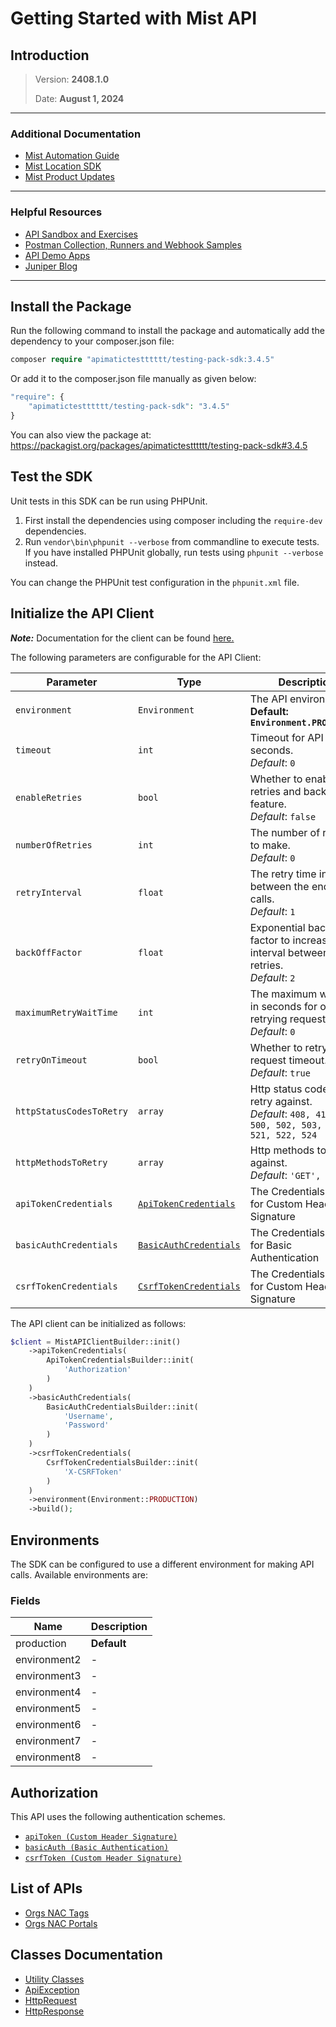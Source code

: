 
# Getting Started with Mist API

## Introduction

> Version: **2408.1.0**
> 
> Date: **August 1, 2024**

---


### Additional Documentation

* [Mist Automation Guide](https://www.juniper.net/documentation/us/en/software/mist/automation-integration/index.html)
* [Mist Location SDK](https://www.juniper.net/documentation/us/en/software/mist/location_services/topics/concept/mist-how-get-mist-sdk.html)
* [Mist Product Updates](https://www.mist.com/documentation/category/product-updates/)

---


### Helpful Resources

* [API Sandbox and Exercises](https://api-class.mist.com/)
* [Postman Collection, Runners and Webhook Samples](https://www.postman.com/juniper-mist/workspace/mist-systems-s-public-workspace)
* [API Demo Apps](https://apps.mist-lab.fr/)
* [Juniper Blog](https://blogs.juniper.net/)

---


## Install the Package

Run the following command to install the package and automatically add the dependency to your composer.json file:

```php
composer require "apimatictestttttt/testing-pack-sdk:3.4.5"
```

Or add it to the composer.json file manually as given below:

```php
"require": {
    "apimatictestttttt/testing-pack-sdk": "3.4.5"
}
```

You can also view the package at:
https://packagist.org/packages/apimatictestttttt/testing-pack-sdk#3.4.5

## Test the SDK

Unit tests in this SDK can be run using PHPUnit.

1. First install the dependencies using composer including the `require-dev` dependencies.
2. Run `vendor\bin\phpunit --verbose` from commandline to execute tests. If you have installed PHPUnit globally, run tests using `phpunit --verbose` instead.

You can change the PHPUnit test configuration in the `phpunit.xml` file.

## Initialize the API Client

**_Note:_** Documentation for the client can be found [here.](https://www.github.com/ZahraN444/testing-pack-php-sdk/tree/3.4.5/doc/client.md)

The following parameters are configurable for the API Client:

| Parameter | Type | Description |
|  --- | --- | --- |
| `environment` | `Environment` | The API environment. <br> **Default: `Environment.PRODUCTION`** |
| `timeout` | `int` | Timeout for API calls in seconds.<br>*Default*: `0` |
| `enableRetries` | `bool` | Whether to enable retries and backoff feature.<br>*Default*: `false` |
| `numberOfRetries` | `int` | The number of retries to make.<br>*Default*: `0` |
| `retryInterval` | `float` | The retry time interval between the endpoint calls.<br>*Default*: `1` |
| `backOffFactor` | `float` | Exponential backoff factor to increase interval between retries.<br>*Default*: `2` |
| `maximumRetryWaitTime` | `int` | The maximum wait time in seconds for overall retrying requests.<br>*Default*: `0` |
| `retryOnTimeout` | `bool` | Whether to retry on request timeout.<br>*Default*: `true` |
| `httpStatusCodesToRetry` | `array` | Http status codes to retry against.<br>*Default*: `408, 413, 429, 500, 502, 503, 504, 521, 522, 524` |
| `httpMethodsToRetry` | `array` | Http methods to retry against.<br>*Default*: `'GET', 'PUT'` |
| `apiTokenCredentials` | [`ApiTokenCredentials`](https://www.github.com/ZahraN444/testing-pack-php-sdk/tree/3.4.5/doc/auth/custom-header-signature.md) | The Credentials Setter for Custom Header Signature |
| `basicAuthCredentials` | [`BasicAuthCredentials`](https://www.github.com/ZahraN444/testing-pack-php-sdk/tree/3.4.5/doc/auth/basic-authentication.md) | The Credentials Setter for Basic Authentication |
| `csrfTokenCredentials` | [`CsrfTokenCredentials`](https://www.github.com/ZahraN444/testing-pack-php-sdk/tree/3.4.5/doc/auth/custom-header-signature-1.md) | The Credentials Setter for Custom Header Signature |

The API client can be initialized as follows:

```php
$client = MistAPIClientBuilder::init()
    ->apiTokenCredentials(
        ApiTokenCredentialsBuilder::init(
            'Authorization'
        )
    )
    ->basicAuthCredentials(
        BasicAuthCredentialsBuilder::init(
            'Username',
            'Password'
        )
    )
    ->csrfTokenCredentials(
        CsrfTokenCredentialsBuilder::init(
            'X-CSRFToken'
        )
    )
    ->environment(Environment::PRODUCTION)
    ->build();
```

## Environments

The SDK can be configured to use a different environment for making API calls. Available environments are:

### Fields

| Name | Description |
|  --- | --- |
| production | **Default** |
| environment2 | - |
| environment3 | - |
| environment4 | - |
| environment5 | - |
| environment6 | - |
| environment7 | - |
| environment8 | - |

## Authorization

This API uses the following authentication schemes.

* [`apiToken (Custom Header Signature)`](https://www.github.com/ZahraN444/testing-pack-php-sdk/tree/3.4.5/doc/auth/custom-header-signature.md)
* [`basicAuth (Basic Authentication)`](https://www.github.com/ZahraN444/testing-pack-php-sdk/tree/3.4.5/doc/auth/basic-authentication.md)
* [`csrfToken (Custom Header Signature)`](https://www.github.com/ZahraN444/testing-pack-php-sdk/tree/3.4.5/doc/auth/custom-header-signature-1.md)

## List of APIs

* [Orgs NAC Tags](https://www.github.com/ZahraN444/testing-pack-php-sdk/tree/3.4.5/doc/controllers/orgs-nac-tags.md)
* [Orgs NAC Portals](https://www.github.com/ZahraN444/testing-pack-php-sdk/tree/3.4.5/doc/controllers/orgs-nac-portals.md)

## Classes Documentation

* [Utility Classes](https://www.github.com/ZahraN444/testing-pack-php-sdk/tree/3.4.5/doc/utility-classes.md)
* [ApiException](https://www.github.com/ZahraN444/testing-pack-php-sdk/tree/3.4.5/doc/api-exception.md)
* [HttpRequest](https://www.github.com/ZahraN444/testing-pack-php-sdk/tree/3.4.5/doc/http-request.md)
* [HttpResponse](https://www.github.com/ZahraN444/testing-pack-php-sdk/tree/3.4.5/doc/http-response.md)

